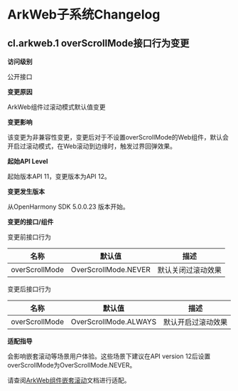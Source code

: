 # ArkWeb子系统Changelog

## cl.arkweb.1 overScrollMode接口行为变更

**访问级别**

公开接口

**变更原因**

ArkWeb组件过滚动模式默认值变更

**变更影响**

该变更为非兼容性变更，变更后对于不设置overScrollMode的Web组件，默认会开启过滚动模式，在Web滚动到边缘时，触发过界回弹效果。

**起始API Level**

起始版本API 11，变更版本为API 12。

**变更发生版本**

从OpenHarmony SDK 5.0.0.23 版本开始。

**变更的接口/组件**

变更前接口行为

| 名称             | 默认值               | 描述                   |
| -------------- | ---------------- | -------------------- |
| overScrollMode  | OverScrollMode.NEVER | 默认关闭过滚动效果 |

变更后接口行为

| 名称             | 默认值               | 描述                   |
| -------------- | ---------------- | -------------------- |
| overScrollMode  | OverScrollMode.ALWAYS | 默认开启过滚动效果 |

**适配指导**

会影响嵌套滚动等场景用户体验。这些场景下建议在API version 12后设置overScrollMode为OverScrollMode.NEVER。

请查阅[ArkWeb组件嵌套滚动](../../../application-dev/web/web-nested-scrolling.md)文档进行适配。